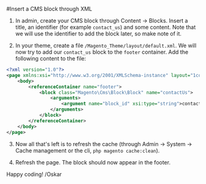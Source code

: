 #Insert a CMS block through XML
1) In admin, create your CMS block through Content -> Blocks. Insert a title, an identifier (for example `contact_us`) and some content. Note that we will use the identifier to add the block later, so make note of it.

2) In your theme, create a file `/Magento_Theme/layout/default.xml`. We will now try to add our `contact_us` block to the `footer` container. Add the following content to the file:
```xml
<?xml version="1.0"?>
<page xmlns:xsi="http://www.w3.org/2001/XMLSchema-instance" layout="1column" xsi:noNamespaceSchemaLocation="../../../../../../../lib/internal/Magento/Framework/View/Layout/etc/page_configuration.xsd">
    <body>
        <referenceContainer name="footer">
            <block class="Magento\Cms\Block\Block" name="contactUs">
                <arguments>
                    <argument name="block_id" xsi:type="string">contact_us</argument>
                </arguments>
            </block>
        </referenceContainer>
    </body>
</page>
```

3) Now all that's left is to refresh the cache (through Admin -> System -> Cache management or the cli, `php magento cache:clean`).

4) Refresh the page. The block should now appear in the footer.

Happy coding!
/Oskar
